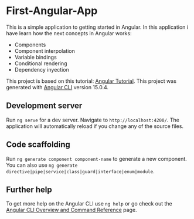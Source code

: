 # First-Angular-App
This is a simple application to getting started in Angular. In this application i have learn how the next concepts in Angular works:
- Components
- Component interpolation
- Variable bindings
- Conditional rendering
- Dependency inyection

This project is based on this tutorial: [Angular Tutorial](https://v13.angular.io/guide/what-is-angular).
This project was generated with [Angular CLI](https://github.com/angular/angular-cli) version 15.0.4.

## Development server

Run `ng serve` for a dev server. Navigate to `http://localhost:4200/`. The application will automatically reload if you change any of the source files.

## Code scaffolding

Run `ng generate component component-name` to generate a new component. You can also use `ng generate directive|pipe|service|class|guard|interface|enum|module`.

## Further help

To get more help on the Angular CLI use `ng help` or go check out the [Angular CLI Overview and Command Reference](https://angular.io/cli) page.
